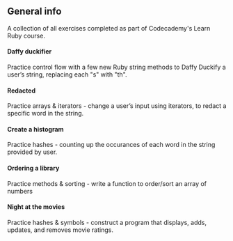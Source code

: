 ## General info
A collection of all exercises completed as part of Codecademy's Learn Ruby course.

#### Daffy duckifier
Practice control flow with a few new Ruby string methods to Daffy Duckify a user’s string, replacing each "s" with "th".

#### Redacted
Practice arrays & iterators - change a user’s input using iterators, to redact a specific word in the string.

#### Create a histogram
Practice hashes - counting up the occurances of each word in the string provided by user.

#### Ordering a library
Practice methods & sorting - write a function to order/sort an array of numbers

#### Night at the movies
Practice hashes & symbols - construct a program that displays, adds, updates, and removes movie ratings.